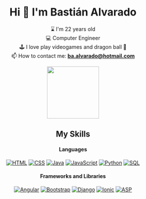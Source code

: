 <h1 align="center">Hi 🫡 I'm Bastián Alvarado</h1>

<div align='center'>

⌛ I'm 22 years old<br/>
💻 Computer Engineer<br/>
🕹️ I love play videogames and dragon ball 🐲<br/>
📫 How to contact me: **ba.alvarado@hotmail.com**<br/>

<img src="https://media.giphy.com/media/v1.Y2lkPTc5MGI3NjExbzByaGRsZ2NkaXM3OTdkeG15eW1iOWs4OWN5MzZwaHdsMzd0MGsxNCZlcD12MV9pbnRlcm5hbF9naWZfYnlfaWQmY3Q9cw/9VYEBjVz79dy8/giphy.gif" width="140"/>

</div>

<h2 align="center">My Skills</h2>

<h4 align="center">Languages</h4>

<p align="center">
<a href="https://www.w3schools.com/html/" target="_blank"><img alt="HTML" src="https://img.shields.io/badge/HTML5-E34F26?style=for-the-badge&logo=html5&logoColor=white"></a>
<a href="https://www.w3schools.com/css/default.asp" target="_blank"><img alt="CSS" src="https://img.shields.io/badge/CSS3-1572B6?style=for-the-badge&logo=css3&logoColor=white"></a>
<a href="https://www.w3schools.com/java/default.asp" target="_blank"><img alt="Java" src="https://img.shields.io/badge/Java-ED8B00?style=for-the-badge&logo=openjdk&logoColor=whit"></a>
<a href="https://www.w3schools.com/js/default.asp" target="_blank"><img alt="JavaScript" src="https://img.shields.io/badge/JavaScript-F7DF1E?style=for-the-badge&logo=javascript&logoColor=black"></a>
<a href="https://www.w3schools.com/python/default.asp" target="_blank"><img alt="Python" src="https://img.shields.io/badge/Python-3776AB?style=for-the-badge&logo=python&logoColor=white"></a>
<a href="https://www.w3schools.com/sql/default.asp" target="_blank"><img alt="SQL" src="https://custom-icon-badges.demolab.com/badge/SQL-025E8C.svg?style=for-the-badge&logo=database&logoColor=white"></a>
</p>

<h4 align="center">Frameworks and Libraries</h4>

<p align="center">
<a href="https://www.w3schools.com/angular/default.asp" target="_blank"><img alt="Angular" src="https://img.shields.io/badge/Angular-DD0031?style=for-the-badge&logo=angular&logoColor=white"></a>
<a href="https://getbootstrap.com/" target="_blank"><img alt="Bootstrap" src="https://img.shields.io/badge/Bootstrap-563D7C?style=for-the-badge&logo=bootstrap&logoColor=white"></a>
<a href="https://www.w3schools.com/django/index.php" target="_blank"><img alt="Django" src="https://img.shields.io/badge/Django-092E20?style=for-the-badge&logo=django&logoColor=white"></a>
<a href="https://ionicframework.com/" target="_blank"><img alt="Ionic" src="https://img.shields.io/badge/Ionic-3880FF?style=for-the-badge&logo=ionic&logoColor=white"></a>
<a href="https://www.w3schools.com/asp/asp_introduction.asp"><img alt="ASP" src="https://img.shields.io/badge/Classic%20ASP-3776AB?style=for-the-badge&logoColor=white"></a>
</p>

